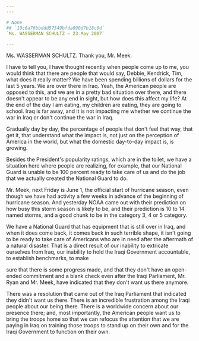 ```yaml
---
---

# None
## `10c6a76bbddd57549bfda090d7b18c0d`
`Ms. WASSERMAN SCHULTZ — 23 May 2007`

---
```



Ms. WASSERMAN SCHULTZ. Thank you, Mr. Meek.

I have to tell you, I have thought recently when people come up to 
me, you would think that there are people that would say, Debbie, 
Kendrick, Tim, what does it really matter? We have been spending 
billions of dollars for the last 5 years. We are over there in Iraq. 
Yeah, the American people are opposed to this, and we are in a pretty 
bad situation over there, and there doesn't appear to be any end in 
sight, but how does this affect my life? At the end of the day I am 
eating, my children are eating, they are going to school. Iraq is far 
away, and it is not impacting me whether we continue the war in Iraq or 
don't continue the war in Iraq.

Gradually day by day, the percentage of people that don't feel that 
way, that get it, that understand what the impact is, not just on the 
perception of America in the world, but what the domestic day-to-day 
impact is, is growing.

Besides the President's popularity ratings, which are in the toilet, 
we have a situation here where people are realizing, for example, that 
our National Guard is unable to be 100 percent ready to take care of us 
and do the job that we actually created the National Guard to do.

Mr. Meek, next Friday is June 1, the official start of hurricane 
season, even though we have had activity a few weeks in advance of the 
beginning of hurricane season. And yesterday NOAA came out with their 
prediction on how busy this storm season is likely to be, and their 
prediction is 10 to 14 named storms, and a good chunk to be in the 
category 3, 4 or 5 category.

We have a National Guard that has equipment that is still over in 
Iraq, and when it does come back, it comes back in such terrible shape, 
it isn't going to be ready to take care of Americans who are in need 
after the aftermath of a natural disaster. That is a direct result of 
our inability to extricate ourselves from Iraq, our inability to hold 
the Iraqi Government accountable, to establish benchmarks, to make


sure that there is some progress made, and that they don't have an 
open-ended commitment and a blank check even after the Iraqi 
Parliament, Mr. Ryan and Mr. Meek, have indicated that they don't want 
us there anymore.

There was a resolution that came out of the Iraq Parliament that 
indicated they didn't want us there. There is an incredible frustration 
among the Iraqi people about our being there. There is a worldwide 
concern about our presence there; and, most importantly, the American 
people want us to bring the troops home so that we can refocus the 
attention that we are paying in Iraq on training those troops to stand 
up on their own and for the Iraqi Government to function on their own.